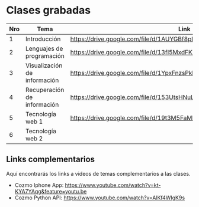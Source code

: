 # Clases grabadas

| Nro | Tema | Link |
| ------------- | ------------- | ------------- |
| 1 | Introducción | https://drive.google.com/file/d/1AUYGBf8pI2Aa-6iegqEWTvNUMoJ-FnDx/view |
| 2 | Lenguajes de programación | https://drive.google.com/file/d/13fI5MxdFKZbuETgciqPSi6Lk9nKK0mgh/view |
| 3 | Visualización de información | https://drive.google.com/file/d/1YpxFnzsPkbLflXN8QuK39hkQljco_0GI/view |
| 4 | Recuperación de información | https://drive.google.com/file/d/153UtsHNuLwNwYUWX7xK0HTNxelNRpjAS/view |
| 5 | Tecnología web 1 | https://drive.google.com/file/d/19t3M5FaMk76qE5c6s2JhvfL5MUzJrJ3y/view |
| 6 | Tecnología web 2 |  |

## Links complementarios
Aquí encontrarás los links a videos de temas complementarios a las clases.

- Cozmo Iphone App: https://www.youtube.com/watch?v=kt-KYA7YAqg&feature=youtu.be
- Cozmo Python API: https://www.youtube.com/watch?v=AlKf4WIgK9s